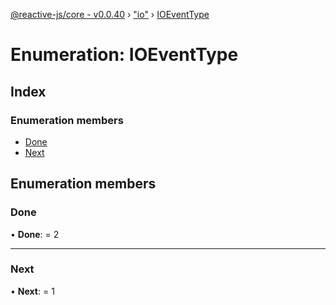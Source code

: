 [@reactive-js/core - v0.0.40](../README.md) › ["io"](../modules/_io_.md) › [IOEventType](_io_.ioeventtype.md)

# Enumeration: IOEventType

## Index

### Enumeration members

* [Done](_io_.ioeventtype.md#done)
* [Next](_io_.ioeventtype.md#next)

## Enumeration members

###  Done

• **Done**: = 2

___

###  Next

• **Next**: = 1
